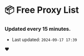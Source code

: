# :package: Free Proxy List
### Updated every 15 minutes.

- Last updated: `2024-09-17 17:39`

:heart:
